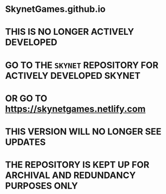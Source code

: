 # SkynetGames.github.io

# THIS IS NO LONGER ACTIVELY DEVELOPED

# GO TO THE `SKYNET` REPOSITORY FOR ACTIVELY DEVELOPED SKYNET

# OR GO TO https://skynetgames.netlify.com

# THIS VERSION WILL NO LONGER SEE UPDATES

# THE REPOSITORY IS KEPT UP FOR ARCHIVAL AND REDUNDANCY PURPOSES ONLY
